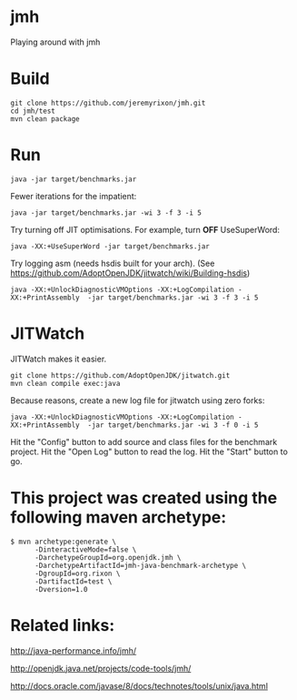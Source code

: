 # jmh
Playing around with jmh

# Build

    git clone https://github.com/jeremyrixon/jmh.git
    cd jmh/test
    mvn clean package

# Run
    
    java -jar target/benchmarks.jar 
    
Fewer iterations for the impatient:

    java -jar target/benchmarks.jar -wi 3 -f 3 -i 5
    
Try turning off JIT optimisations. For example, turn **OFF** UseSuperWord:

    java -XX:+UseSuperWord -jar target/benchmarks.jar

Try logging asm (needs hsdis built for your arch).
(See https://github.com/AdoptOpenJDK/jitwatch/wiki/Building-hsdis)
    
    java -XX:+UnlockDiagnosticVMOptions -XX:+LogCompilation -XX:+PrintAssembly  -jar target/benchmarks.jar -wi 3 -f 3 -i 5

# JITWatch

JITWatch makes it easier.

    git clone https://github.com/AdoptOpenJDK/jitwatch.git
    mvn clean compile exec:java

Because reasons, create a new log file for jitwatch using zero forks:

    java -XX:+UnlockDiagnosticVMOptions -XX:+LogCompilation -XX:+PrintAssembly  -jar target/benchmarks.jar -wi 3 -f 0 -i 5

Hit the "Config" button to add source and class files for the benchmark project.
Hit the "Open Log" button to read the log.
Hit the "Start" button to go.

# This project was created using the following maven archetype:

    $ mvn archetype:generate \
          -DinteractiveMode=false \
          -DarchetypeGroupId=org.openjdk.jmh \
          -DarchetypeArtifactId=jmh-java-benchmark-archetype \
          -DgroupId=org.rixon \
          -DartifactId=test \
          -Dversion=1.0


# Related links:

http://java-performance.info/jmh/

http://openjdk.java.net/projects/code-tools/jmh/

http://docs.oracle.com/javase/8/docs/technotes/tools/unix/java.html

